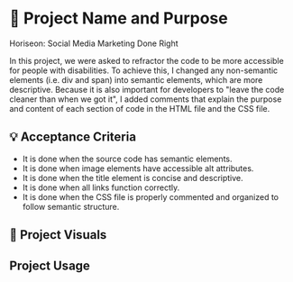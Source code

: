 # 📛 Project Name and Purpose
Horiseon: Social Media Marketing Done Right

In this project, we were asked to refractor the code to be more accessible for people with disabilities.  To achieve this, I changed any non-semantic elements (i.e. div and span) into semantic elements, which are more descriptive.  Because it is also important for developers to "leave the code cleaner than when we got it", I added comments that explain the purpose and content of each section of code in the HTML file and the CSS file. 

## 💡 Acceptance Criteria
* It is done when the source code has semantic elements.
* It is done when image elements have accessible alt attributes. 
* It is done when the title element is concise and descriptive.
* It is done when all links function correctly.
* It is done when the CSS file is properly commented and organized to follow semantic structure. 

## 👀 Project Visuals

## Project Usage